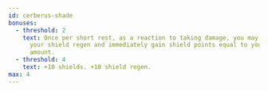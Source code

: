 ```yaml
---
id: cerberus-shade
bonuses:
  - threshold: 2
    text: Once per short rest, as a reaction to taking damage, you may jumpstart
      your shield regen and immediately gain shield points equal to your regen
      amount.
  - threshold: 4
    text: +10 shields. +10 shield regen.
max: 4
---
```

